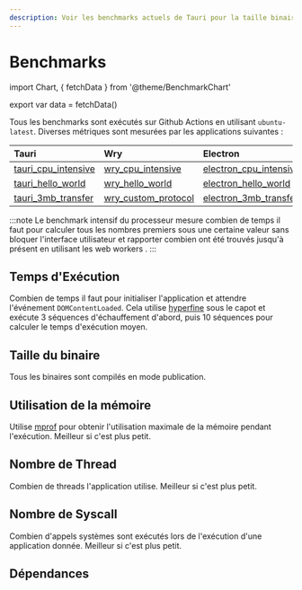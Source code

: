 ```yaml
---
description: Voir les benchmarks actuels de Tauri pour la taille binaire, l'utilisation de la mémoire, et d'autres métriques.
---
```


# Benchmarks

import Chart, { fetchData } from '@theme/BenchmarkChart'

<!-- Data is fetched here so that it is only fetched and processed once, then reused in each of the charts -->

export var data = fetchData()

Tous les benchmarks sont exécutés sur Github Actions en utilisant `ubuntu-latest`. Diverses métriques sont mesurées par les applications suivantes :

| Tauri                     | Wry                       | Electron                     |
|:------------------------- |:------------------------- |:---------------------------- |
| [tauri_cpu_intensive][] | [wry_cpu_intensive][]   | [electron_cpu_intensive][] |
| [tauri_hello_world][]   | [wry_hello_world][]     | [electron_hello_world][]   |
| [tauri_3mb_transfer][]  | [wry_custom_protocol][] | [electron_3mb_transfer][]  |

:::note
Le benchmark intensif du processeur mesure combien de temps il faut pour calculer tous les nombres premiers sous une certaine valeur sans bloquer l'interface utilisateur et rapporter combien ont été trouvés jusqu'à présent en utilisant les web workers .
:::

## Temps d'Exécution

Combien de temps il faut pour initialiser l'application et attendre l'événement `DOMContentLoaded`. Cela utilise [hyperfine](https://github.com/sharkdp/hyperfine) sous le capot et exécute 3 séquences d'échauffement d'abord, puis 10 séquences pour calculer le temps d'exécution moyen.

<Chart data={data} column="exec_time" />

## Taille du binaire

Tous les binaires sont compilés en mode publication.

<Chart data={data} column="binary_size" />

## Utilisation de la mémoire

Utilise [mprof](https://pypi.org/project/memory-profiler/) pour obtenir l'utilisation maximale de la mémoire pendant l'exécution. Meilleur si c'est plus petit.

<Chart data={data} column="max_memory" />

## Nombre de Thread

Combien de threads l'application utilise. Meilleur si c'est plus petit.

<Chart data={data} column="thread_count" />

## Nombre de Syscall

Combien d'appels systèmes sont exécutés lors de l'exécution d'une application donnée. Meilleur si c'est plus petit.

<Chart data={data} column="syscall_count" />

## Dépendances

<Chart data={data} column="cargo_deps" />

[tauri_cpu_intensive]: https://github.com/tauri-apps/tauri/tree/dev/tooling/bench/tests/cpu_intensive
[tauri_hello_world]: https://github.com/tauri-apps/tauri/tree/dev/tooling/bench/tests/helloworld
[tauri_3mb_transfer]: https://github.com/tauri-apps/tauri/tree/dev/tooling/bench/tests/files_transfer
[wry_cpu_intensive]: https://github.com/tauri-apps/wry/tree/dev/bench/tests/src/cpu_intensive.rs
[wry_hello_world]: https://github.com/tauri-apps/wry/tree/dev/bench/tests/src/hello_world.rs
[wry_custom_protocol]: https://github.com/tauri-apps/wry/tree/dev/bench/tests/src/custom_protocol.rs
[electron_cpu_intensive]: https://github.com/tauri-apps/benchmark_electron/tree/dev/apps/cpu_intensive
[electron_hello_world]: https://github.com/tauri-apps/benchmark_electron/tree/dev/apps/hello_world
[electron_3mb_transfer]: https://github.com/tauri-apps/benchmark_electron/tree/dev/apps/file_transfer
